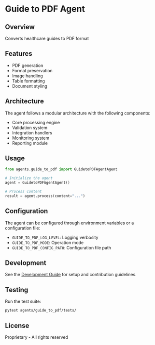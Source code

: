 # Guide to PDF Agent

## Overview
Converts healthcare guides to PDF format

## Features
- PDF generation
- Format preservation
- Image handling
- Table formatting
- Document styling

## Architecture
The agent follows a modular architecture with the following components:
- Core processing engine
- Validation system
- Integration handlers
- Monitoring system
- Reporting module

## Usage
```python
from agents.guide_to_pdf import GuidetoPDFAgentAgent

# Initialize the agent
agent = GuidetoPDFAgentAgent()

# Process content
result = agent.process(content="...")
```

## Configuration
The agent can be configured through environment variables or a configuration file:
- `GUIDE_TO_PDF_LOG_LEVEL`: Logging verbosity
- `GUIDE_TO_PDF_MODE`: Operation mode
- `GUIDE_TO_PDF_CONFIG_PATH`: Configuration file path

## Development
See the [Development Guide](docs/development.md) for setup and contribution guidelines.

## Testing
Run the test suite:
```bash
pytest agents/guide_to_pdf/tests/
```

## License
Proprietary - All rights reserved

